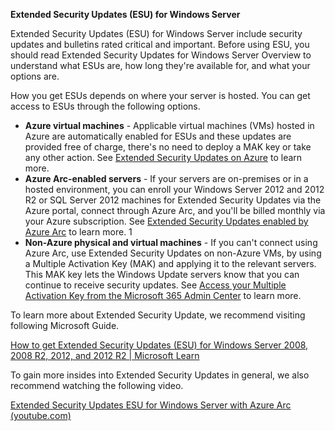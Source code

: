 **Extended Security Updates (ESU) for Windows Server**

Extended Security Updates (ESU) for Windows Server include security updates and bulletins rated critical and important. Before using ESU, you should read Extended Security Updates for Windows Server Overview to understand what ESUs are, how long they're available for, and what your options are.

How you get ESUs depends on where your server is hosted. You can get access to ESUs through the following options.

- **Azure virtual machines**  - Applicable virtual machines (VMs) hosted in Azure are automatically enabled for ESUs and these updates are provided free of charge, there's no need to deploy a MAK key or take any other action. See [Extended Security Updates on Azure](https://learn.microsoft.com/en-us/windows-server/get-started/extended-security-updates-deploy#extended-security-updates-on-azure) to learn more.
- **Azure Arc-enabled servers**  - If your servers are on-premises or in a hosted environment, you can enroll your Windows Server 2012 and 2012 R2 or SQL Server 2012 machines for Extended Security Updates via the Azure portal, connect through Azure Arc, and you'll be billed monthly via your Azure subscription. See [Extended Security Updates enabled by Azure Arc](https://learn.microsoft.com/en-us/windows-server/get-started/extended-security-updates-deploy#extended-security-updates-enabled-by-azure-arc) to learn more. 1
- **Non-Azure physical and virtual machines**  - If you can't connect using Azure Arc, use Extended Security Updates on non-Azure VMs, by using a Multiple Activation Key (MAK) and applying it to the relevant servers. This MAK key lets the Windows Update servers know that you can continue to receive security updates. See [Access your Multiple Activation Key from the Microsoft 365 Admin Center](https://learn.microsoft.com/en-us/windows-server/get-started/extended-security-updates-deploy#access-your-multiple-activation-key-from-the-microsoft-365-admin-center) to learn more.

To learn more about Extended Security Update, we recommend visiting following Microsoft Guide.

[How to get Extended Security Updates (ESU) for Windows Server 2008, 2008 R2, 2012, and 2012 R2 | Microsoft Learn](https://learn.microsoft.com/en-us/windows-server/get-started/extended-security-updates-deploy)

To gain more insides into Extended Security Updates in general, we also recommend watching the following video.

[Extended Security Updates ESU for Windows Server with Azure Arc (youtube.com)](https://www.youtube.com/watch?v=rXvTzdwbK2Y)
